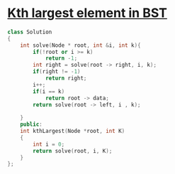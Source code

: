 # [Kth largest element in BST](https://practice.geeksforgeeks.org/problems/kth-largest-element-in-bst/1)

```cpp
class Solution
{
    int solve(Node * root, int &i, int k){
        if(!root or i >= k)
            return -1;
        int right = solve(root -> right, i, k);
        if(right != -1)
            return right;
        i++;
        if(i == k)
            return root -> data;
        return solve(root -> left, i , k);
        
    }
    public:
    int kthLargest(Node *root, int K)
    {
        int i = 0;
        return solve(root, i, K);
    }
};
```